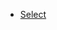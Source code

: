 - [Select](https://bigdata-mindstorms.github.io/d3-playground/#https://bigdata-mindstorms.github.io/d3-playground/sweetcan/2016/02/04/21/select.js)
